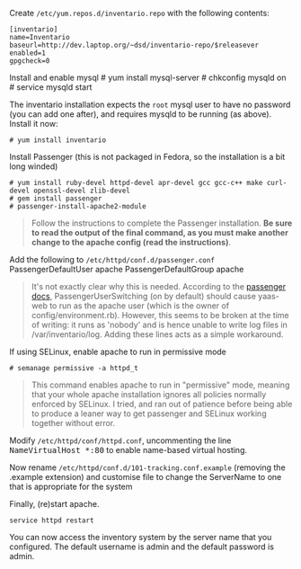 Create `/etc/yum.repos.d/inventario.repo` with the following contents:

    [inventario]
    name=Inventario
    baseurl=http://dev.laptop.org/~dsd/inventario-repo/$releasever
    enabled=1
    gpgcheck=0


Install and enable mysql
    # yum install mysql-server
    # chkconfig mysqld on
    # service mysqld start


The inventario installation expects the `root` mysql user to have no password (you can add one after), and requires mysqld to be running (as above). Install it now:

    # yum install inventario

Install Passenger (this is not packaged in Fedora, so the installation is a bit long winded)

    # yum install ruby-devel httpd-devel apr-devel gcc gcc-c++ make curl-devel openssl-devel zlib-devel
    # gem install passenger
    # passenger-install-apache2-module

> Follow the instructions to complete the Passenger installation. **Be sure to read the output of the final command, as you must make another change to the apache config (read the instructions)**.

Add the following to `/etc/httpd/conf.d/passenger.conf`
    PassengerDefaultUser apache
    PassengerDefaultGroup apache
> It's not exactly clear why this is needed. According to the <a href="http://www.modrails.com/documentation/Users%20guide%20Apache.html#PassengerUserSwitching">passenger docs</a>, PassengerUserSwitching (on by default) should cause yaas-web to run as the apache user (which is the owner of config/environment.rb). However, this seems to be broken at the time of writing: it runs as 'nobody' and is hence unable to write log files in /var/inventario/log. Adding these lines acts as a simple workaround.

If using SELinux, enable apache to run in permissive mode

    # semanage permissive -a httpd_t

>This command enables apache to run in "permissive" mode, meaning that your whole apache installation ignores all policies normally enforced by SELinux. I tried, and ran out of patience before being able to produce a leaner way to get passenger and SELinux working together without error.

Modify `/etc/httpd/conf/httpd.conf`, uncommenting the line <tt>NameVirtualHost *:80</tt> to enable name-based virtual hosting.

Now rename `/etc/httpd/conf.d/101-tracking.conf.example` (removing the .example extension) and customise file to change the ServerName to one that is appropriate for the system

Finally, (re)start apache.

    service httpd restart

You can now access the inventory system by the server name that you configured. The default username is admin and the default password is admin.